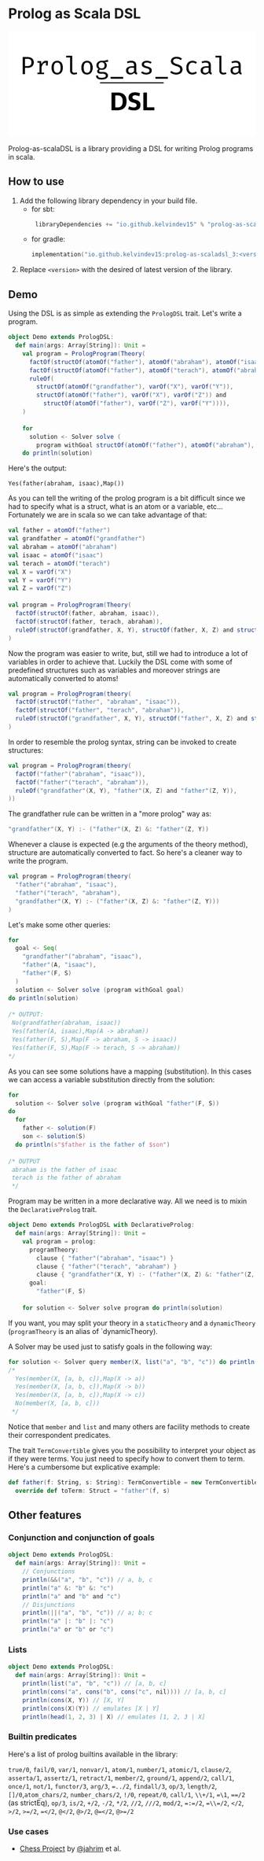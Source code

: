 # Prolog as Scala DSL

<p style="text-align: center">
<img src="docs/static/img/logos/Prolog_as_scalaDSL_BOW.png">
</p>

Prolog-as-scalaDSL is a library providing a DSL for writing Prolog programs in scala.

## How to use

1. Add the following library dependency in your build file.
   * for sbt:
     ```scala
      libraryDependencies += "io.github.kelvindev15" % "prolog-as-scaladsl_3" % "<version>"
     ```
   * for gradle:
     ```kotlin
     implementation("io.github.kelvindev15:prolog-as-scaladsl_3:<version>")
     ```
2. Replace `<version>` with the desired of latest version of the library.

## Demo
Using the DSL is as simple as extending the `PrologDSL` trait. Let's write a program.

```scala 3
object Demo extends PrologDSL:
  def main(args: Array[String]): Unit =
    val program = PrologProgram(Theory(
      factOf(structOf(atomOf("father"), atomOf("abraham"), atomOf("isaac"))),
      factOf(structOf(atomOf("father"), atomOf("terach"), atomOf("abraham"))),
      ruleOf(
        structOf(atomOf("grandfather"), varOf("X"), varOf("Y")),
        structOf(atomOf("father"), varOf("X"), varOf("Z")) and
          structOf(atomOf("father"), varOf("Z"), varOf("Y")))),
    )

    for
      solution <- Solver solve (
        program withGoal structOf(atomOf("father"), atomOf("abraham"), atomOf("isaac")))
    do println(solution)
```

Here's the output:

```text
Yes(father(abraham, isaac),Map())
```

As you can tell the writing of the prolog program is a bit difficult since we had to specify what is a struct, what 
is an atom or a variable, etc... Fortunately we are in scala so we can take advantage of that:

```scala 3
val father = atomOf("father")
val grandfather = atomOf("grandfather")
val abraham = atomOf("abraham")
val isaac = atomOf("isaac")
val terach = atomOf("terach")
val X = varOf("X")
val Y = varOf("Y")
val Z = varOf("Z")

val program = PrologProgram(Theory(
  factOf(structOf(father, abraham, isaac)),
  factOf(structOf(father, terach, abraham)),
  ruleOf(structOf(grandfather, X, Y), structOf(father, X, Z) and structOf(father, Z, Y))),
)
```
Now the program was easier to write, but, still we had to introduce a lot of variables in order to achieve that.
Luckily the DSL come with some of predefined structures such as variables and moreover strings are automatically converted
to atoms!

```scala 3
val program = PrologProgram(theory(
  factOf(structOf("father", "abraham", "isaac")),
  factOf(structOf("father", "terach", "abraham")),
  ruleOf(structOf("grandfather", X, Y), structOf("father", X, Z) and structOf("father", Z, Y))),
)
```

In order to resemble the prolog syntax, string can be invoked to create structures:

```scala 3
val program = PrologProgram(theory(
  factOf("father"("abraham", "isaac")),
  factOf("father"("terach", "abraham")),
  ruleOf("grandfather"(X, Y), "father"(X, Z) and "father"(Z, Y)),
))
```

The grandfather rule can be written in a "more prolog" way as:

```scala 3
"grandfather"(X, Y) :- ("father"(X, Z) &: "father"(Z, Y))
```

Whenever a clause is expected (e.g the arguments of the theory method), structure are automatically converted to fact.
So here's a cleaner way to write the program.

```scala 3
val program = PrologProgram(theory(
  "father"("abraham", "isaac"),
  "father"("terach", "abraham"),
  "grandfather"(X, Y) :- ("father"(X, Z) &: "father"(Z, Y)))
)
```

Let's make some other queries:

```scala 3
for
  goal <- Seq(
    "grandfather"("abraham", "isaac"),
    "father"(A, "isaac"),
    "father"(F, S)
  )
  solution <- Solver solve (program withGoal goal)
do println(solution)

/* OUTPUT:
 No(grandfather(abraham, isaac))
 Yes(father(A, isaac),Map(A -> abraham))
 Yes(father(F, S),Map(F -> abraham, S -> isaac))
 Yes(father(F, S),Map(F -> terach, S -> abraham))
*/
```

As you can see some solutions have a mapping (substitution). In this cases we can access a variable substitution directly
from the solution:

```scala 3
for
  solution <- Solver solve (program withGoal "father"(F, S))
do
  for
    father <- solution(F)
    son <- solution(S) 
  do println(s"$father is the father of $son")
  
/* OUTPUT
 abraham is the father of isaac
 terach is the father of abraham
 */
```

Program may be written in a more declarative way. All we need is to mixin the `DeclarativeProlog` trait.

```scala 3
object Demo extends PrologDSL with DeclarativeProlog:
  def main(args: Array[String]): Unit =
    val program = prolog:
      programTheory:
        clause { "father"("abraham", "isaac") }
        clause { "father"("terach", "abraham") }
        clause { "grandfather"(X, Y) :- ("father"(X, Z) &: "father"(Z, Y)) }
      goal:
        "father"(F, S)
        
    for solution <- Solver solve program do println(solution)
```
If you want, you may split your theory in a `staticTheory` and a `dynamicTheory`
(`programTheory` is an alias of `dynamicTheory).

A Solver may be used just to satisfy goals in the following way:

```scala 3
for solution <- Solver query member(X, list("a", "b", "c")) do println(solution)
/*
  Yes(member(X, [a, b, c]),Map(X -> a))
  Yes(member(X, [a, b, c]),Map(X -> b))
  Yes(member(X, [a, b, c]),Map(X -> c))
  No(member(X, [a, b, c]))
 */
```
Notice that `member` and `list` and many others are facility methods to create their correspondent predicates.

The trait `TermConvertible` gives you the possibility to interpret your object as if they were terms. You just need
to specify how to convert them to term. Here's a cumbersome but explicative example:

```scala 3
def father(f: String, s: String): TermConvertible = new TermConvertible:
  override def toTerm: Struct = "father"(f, s)
```

## Other features

### Conjunction and conjunction of goals

```scala 3
object Demo extends PrologDSL:
  def main(args: Array[String]): Unit =
    // Conjunctions
    println(&&("a", "b", "c")) // a, b, c
    println("a" &: "b" &: "c")
    println("a" and "b" and "c")
    // Disjunctions
    println(||("a", "b", "c")) // a; b; c
    println("a" |: "b" |: "c")
    println("a" or "b" or "c")
```

### Lists

```scala 3
object Demo extends PrologDSL:
  def main(args: Array[String]): Unit =
    println(list("a", "b", "c")) // [a, b, c]
    println(cons("a", cons("b", cons("c", nil)))) // [a, b, c]
    println(cons(X, Y)) // [X, Y]
    println(cons(X)(Y)) // emulates [X | Y]
    println(head(1, 2, 3) | X) // emulates [1, 2, 3 | X]
```

### Builtin predicates

Here's a list of prolog builtins available in the library:

`true/0`, `fail/0`, `var/1`, `nonvar/1`, `atom/1`, `number/1`, `atomic/1`, `clause/2`, `asserta/1`, `assertz/1`, 
`retract/1`, `member/2`, `ground/1`, `append/2`, `call/1`, `once/1`, `not/1`, `functor/3`, `arg/3`, `=../2`, 
`findall/3`, `op/3`, `length/2`, `[]/0`,`atom_chars/2`, `number_chars/2`, `!/0`, `repeat/0`, `call/1`, `\\+/1`,
`=\1`, `==/2` (as strictEq), `op/3`, `is/2`, `+/2`, `-/2`, `*/2`, `//2`, `///2`, `mod/2`, `=:=/2`, `=\\=/2`, `</2`, `>/2`,
`>=/2`, `=</2`, `@</2`, `@>/2`, `@=</2`, `@>=/2`

### Use cases

 * [Chess Project](https://github.com/kelvin-olaiya/PPS-22-prolog-as-scalaDSL-demo) by [@jahrim](https://github.com/jahrim) et al.
